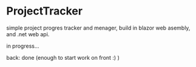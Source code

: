 # ProjectTracker

simple project progres tracker and menager, build in blazor web asembly, and .net web api.

in progress...


back: done (enough to start work on front :) )

